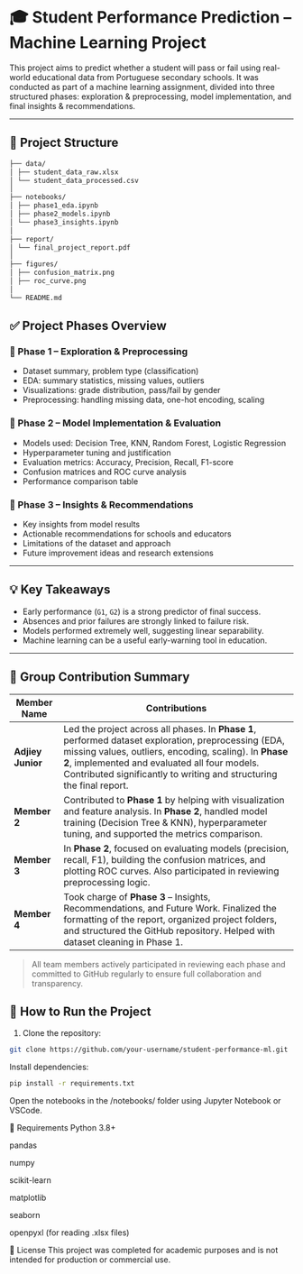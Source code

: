 # 🎓 Student Performance Prediction – Machine Learning Project
 
This project aims to predict whether a student will pass or fail using real-world educational data from Portuguese secondary schools. It was conducted as part of a machine learning assignment, divided into three structured phases: exploration & preprocessing, model implementation, and final insights & recommendations.

---
 
## 📁 Project Structure

```bash
├── data/
│ ├── student_data_raw.xlsx
│ └── student_data_processed.csv
│
├── notebooks/
│ ├── phase1_eda.ipynb
│ ├── phase2_models.ipynb
│ └── phase3_insights.ipynb
│
├── report/
│ └── final_project_report.pdf
│
├── figures/
│ ├── confusion_matrix.png
│ ├── roc_curve.png
│
└── README.md
```

## ✅ Project Phases Overview
 
### 🔹 Phase 1 – Exploration & Preprocessing
- Dataset summary, problem type (classification)
- EDA: summary statistics, missing values, outliers
- Visualizations: grade distribution, pass/fail by gender
- Preprocessing: handling missing data, one-hot encoding, scaling
 
### 🔹 Phase 2 – Model Implementation & Evaluation
- Models used: Decision Tree, KNN, Random Forest, Logistic Regression
- Hyperparameter tuning and justification
- Evaluation metrics: Accuracy, Precision, Recall, F1-score
- Confusion matrices and ROC curve analysis
- Performance comparison table
 
### 🔹 Phase 3 – Insights & Recommendations
- Key insights from model results
- Actionable recommendations for schools and educators
- Limitations of the dataset and approach
- Future improvement ideas and research extensions

- ---
 
## 💡 Key Takeaways
 
- Early performance (`G1`, `G2`) is a strong predictor of final success.
- Absences and prior failures are strongly linked to failure risk.
- Models performed extremely well, suggesting linear separability.
- Machine learning can be a useful early-warning tool in education.
 
---
 
## 👥 Group Contribution Summary
 
| Member Name        | Contributions                                                                                  |
|--------------------|-----------------------------------------------------------------------------------------------|
| **Adjiey Junior**   | Led the project across all phases. In **Phase 1**, performed dataset exploration, preprocessing (EDA, missing values, outliers, encoding, scaling). In **Phase 2**, implemented and evaluated all four models. Contributed significantly to writing and structuring the final report. |
| **Member 2**        | Contributed to **Phase 1** by helping with visualization and feature analysis. In **Phase 2**, handled model training (Decision Tree & KNN), hyperparameter tuning, and supported the metrics comparison. |
| **Member 3**        | In **Phase 2**, focused on evaluating models (precision, recall, F1), building the confusion matrices, and plotting ROC curves. Also participated in reviewing preprocessing logic. |
| **Member 4**        | Took charge of **Phase 3** – Insights, Recommendations, and Future Work. Finalized the formatting of the report, organized project folders, and structured the GitHub repository. Helped with dataset cleaning in Phase 1. |
 
> All team members actively participated in reviewing each phase and committed to GitHub regularly to ensure full collaboration and transparency.

## 🔗 How to Run the Project
 
1. Clone the repository:
```bash
git clone https://github.com/your-username/student-performance-ml.git
```
Install dependencies:
```bash
pip install -r requirements.txt
```
Open the notebooks in the /notebooks/ folder using Jupyter Notebook or VSCode.
 
🧩 Requirements
Python 3.8+
 
pandas
 
numpy
 
scikit-learn
 
matplotlib
 
seaborn
 
openpyxl (for reading .xlsx files)
 
📜 License
This project was completed for academic purposes and is not intended for production or commercial use.
